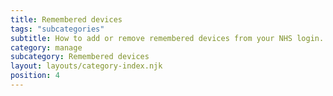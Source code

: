 ```yaml
---
title: Remembered devices
tags: "subcategories"
subtitle: How to add or remove remembered devices from your NHS login.
category: manage
subcategory: Remembered devices
layout: layouts/category-index.njk
position: 4
---
```


